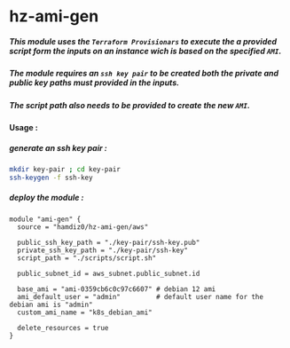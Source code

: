 # hz-ami-gen

##### This module uses the `Terraform Provisionars` to execute the a provided script form the inputs on an instance wich is based on the specified `AMI`.

##### The module requires an `ssh key pair` to be created both the private and public key paths must provided in the inputs.

##### The script path also needs to be provided to create the new `AMI`.

#### Usage :
##### generate an ssh key pair :
```sh
mkdir key-pair ; cd key-pair
ssh-keygen -f ssh-key
```

##### deploy the module :
```hcl
module "ami-gen" {
  source = "hamdiz0/hz-ami-gen/aws"

  public_ssh_key_path = "./key-pair/ssh-key.pub"
  private_ssh_key_path = "./key-pair/ssh-key"
  script_path = "./scripts/script.sh"

  public_subnet_id = aws_subnet.public_subnet.id

  base_ami = "ami-0359cb6c0c97c6607" # debian 12 ami
  ami_default_user = "admin"         # default user name for the debian ami is "admin"
  custom_ami_name = "k8s_debian_ami"

  delete_resources = true
}
```

